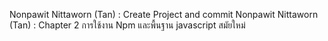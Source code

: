 Nonpawit Nittaworn (Tan) : Create Project and commit
Nonpawit Nittaworn (Tan) : Chapter 2 การใช้งาน Npm และพื้นฐาน javascript สมัยใหม่
